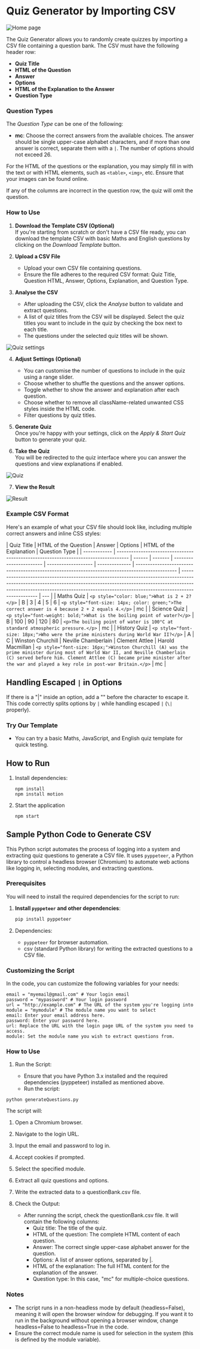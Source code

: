 # Quiz Generator by Importing CSV

![Home page](public/Home.png)

The Quiz Generator allows you to randomly create quizzes by importing a CSV file containing a question bank. The CSV must have the following header row:

- **Quiz Title**
- **HTML of the Question**
- **Answer**
- **Options**
- **HTML of the Explanation to the Answer**
- **Question Type**

### Question Types

The _Question Type_ can be one of the following:

- **mc**: Choose the correct answers from the available choices. The answer should be single upper-case alphabet characters, and if more than one answer is correct, separate them with a `|`. The number of options should not exceed 26.

For the HTML of the questions or the explanation, you may simply fill in with the text or with HTML elements, such as `<table>`, `<img>`, etc. Ensure that your images can be found online.

If any of the columns are incorrect in the question row, the quiz will omit the question.

### How to Use

1. **Download the Template CSV (Optional)**  
   If you're starting from scratch or don't have a CSV file ready, you can download the template CSV with basic Maths and English questions by clicking on the _Download Template_ button.

2. **Upload a CSV File**

   - Upload your own CSV file containing questions.
   - Ensure the file adheres to the required CSV format: Quiz Title, Question HTML, Answer, Options, Explanation, and Question Type.

3. **Analyse the CSV**

   - After uploading the CSV, click the _Analyse_ button to validate and extract questions.
   - A list of quiz titles from the CSV will be displayed. Select the quiz titles you want to include in the quiz by checking the box next to each title.
   - The questions under the selected quiz titles will be shown.

![Quiz settings](public/Settings.png)

4. **Adjust Settings (Optional)**

   - You can customise the number of questions to include in the quiz using a range slider.
   - Choose whether to shuffle the questions and the answer options.
   - Toggle whether to show the answer and explanation after each question.
   - Choose whether to remove all className-related unwanted CSS styles inside the HTML code.
   - Filter questions by quiz titles.

5. **Generate Quiz**  
   Once you're happy with your settings, click on the _Apply & Start Quiz_ button to generate your quiz.

6. **Take the Quiz**  
   You will be redirected to the quiz interface where you can answer the questions and view explanations if enabled.

![Quiz](public/Quiz.png)

7. **View the Result**

![Result](public/Result.png)

### Example CSV Format

Here's an example of what your CSV file should look like, including multiple correct answers and inline CSS styles:

| Quiz Title   | HTML of the Question                                                                | Answer | Options | HTML of the Explanation | Question Type       |
| ------------ | ----------------------------------------------------------------------------------- | ------ | ------- | ----------------------- | ------------------- | -------------- | ----------------------------------------------------------------------------------------------- | ------------------------------------------------------------------------------------------------------------------------------------------------------------------------------------------------------------------------------------------------------------ | --- |
| Maths Quiz   | `<p style="color: blue;">What is 2 + 2?</p>`                                        | B      | 3       | 4                       | 5                   | 6              | `<p style="font-size: 14px; color: green;">The correct answer is 4 because 2 + 2 equals 4.</p>` | mc                                                                                                                                                                                                                                                           |
| Science Quiz | `<p style="font-weight: bold;">What is the boiling point of water?</p>`             | B      | 100     | 90                      | 120                 | 80             | `<p>The boiling point of water is 100°C at standard atmospheric pressure.</p>`                  | mc                                                                                                                                                                                                                                                           |
| History Quiz | `<p style="font-size: 18px;">Who were the prime ministers during World War II?</p>` | A      | C       | Winston Churchill       | Neville Chamberlain | Clement Attlee | Harold Macmillan                                                                                | `<p style="font-size: 16px;">Winston Churchill (A) was the prime minister during most of World War II, and Neville Chamberlain (C) served before him. Clement Attlee (C) became prime minister after the war and played a key role in post-war Britain.</p>` | mc  |

## Handling Escaped `|` in Options

If there is a "|" inside an option, add a "\" before the character to escape it. This code correctly splits options by `|` while handling escaped `|` (`\|` properly).

### Try Our Template

- You can try a basic Maths, JavaScript, and English quiz template for quick testing.

## How to Run

1. Install dependencies:
   ```
   npm install
   npm install motion
   ```
2. Start the application
   ```
   npm start
   ```

## Sample Python Code to Generate CSV

This Python script automates the process of logging into a system and extracting quiz questions to generate a CSV file. It uses `pyppeteer`, a Python library to control a headless browser (Chromium) to automate web actions like logging in, selecting modules, and extracting questions.

### Prerequisites

You will need to install the required dependencies for the script to run:

1. **Install `pyppeteer` and other dependencies**:

   ```bash
   pip install pyppeteer
   ```

2. Dependencies:
   - `pyppeteer` for browser automation.
   - csv (standard Python library) for writing the extracted questions to a CSV file.

### Customizing the Script

In the code, you can customize the following variables for your needs:

```
email = "myemail@gmail.com" # Your login email
password = "mypassword" # Your login password
url = "http://example.com" # The URL of the system you're logging into
module = "mymodule" # The module name you want to select
email: Enter your email address here.
password: Enter your password here.
url: Replace the URL with the login page URL of the system you need to access.
module: Set the module name you wish to extract questions from.
```

### How to Use

1. Run the Script:

   - Ensure that you have Python 3.x installed and the required dependencies (pyppeteer) installed as mentioned above.
   - Run the script:

```
python generateQuestions.py
```

The script will:

1.  Open a Chromium browser.
2.  Navigate to the login URL.
3.  Input the email and password to log in.
4.  Accept cookies if prompted.
5.  Select the specified module.
6.  Extract all quiz questions and options.
7.  Write the extracted data to a questionBank.csv file.
8.  Check the Output:

    - After running the script, check the questionBank.csv file. It will contain the following columns:
      - Quiz title: The title of the quiz.
      - HTML of the question: The complete HTML content of each question.
      - Answer: The correct single upper-case alphabet answer for the question.
      - Options: A list of answer options, separated by |.
      - HTML of the explanation: The full HTML content for the explanation of the answer.
      - Question type: In this case, "mc" for multiple-choice questions.

### Notes

- The script runs in a non-headless mode by default (headless=False), meaning it will open the browser window for debugging. If you want it to run in the background without opening a browser window, change headless=False to headless=True in the code.
- Ensure the correct module name is used for selection in the system (this is defined by the module variable).
